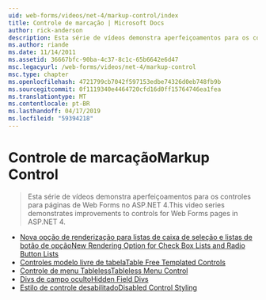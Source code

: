 ```yaml
---
uid: web-forms/videos/net-4/markup-control/index
title: Controle de marcação | Microsoft Docs
author: rick-anderson
description: Esta série de vídeos demonstra aperfeiçoamentos para os controles para páginas de Web Forms no ASP.NET 4.
ms.author: riande
ms.date: 11/14/2011
ms.assetid: 36667bfc-90ba-4c37-8c1c-65b6642e6d47
msc.legacyurl: /web-forms/videos/net-4/markup-control
msc.type: chapter
ms.openlocfilehash: 4721799cb7042f597153edbe74326d0eb748fb9b
ms.sourcegitcommit: 0f1119340e4464720cfd16d0ff15764746ea1fea
ms.translationtype: MT
ms.contentlocale: pt-BR
ms.lasthandoff: 04/17/2019
ms.locfileid: "59394218"
---
```

# <a name="markup-control"></a><span data-ttu-id="9af39-103">Controle de marcação</span><span class="sxs-lookup"><span data-stu-id="9af39-103">Markup Control</span></span>

> <span data-ttu-id="9af39-104">Esta série de vídeos demonstra aperfeiçoamentos para os controles para páginas de Web Forms no ASP.NET 4.</span><span class="sxs-lookup"><span data-stu-id="9af39-104">This video series demonstrates improvements to controls for Web Forms pages in ASP.NET 4.</span></span>


- [<span data-ttu-id="9af39-105">Nova opção de renderização para listas de caixa de seleção e listas de botão de opção</span><span class="sxs-lookup"><span data-stu-id="9af39-105">New Rendering Option for Check Box Lists and Radio Button Lists</span></span>](aspnet-4-quick-hit-new-rendering-option-for-check-box-lists-and-radio-button-lists.md)
- [<span data-ttu-id="9af39-106">Controles modelo livre de tabela</span><span class="sxs-lookup"><span data-stu-id="9af39-106">Table Free Templated Controls</span></span>](aspnet-4-quick-hit-table-free-templated-controls.md)
- [<span data-ttu-id="9af39-107">Controle de menu Tableless</span><span class="sxs-lookup"><span data-stu-id="9af39-107">Tableless Menu Control</span></span>](aspnet-4-quick-hit-tableless-menu-control.md)
- [<span data-ttu-id="9af39-108">Divs de campo oculto</span><span class="sxs-lookup"><span data-stu-id="9af39-108">Hidden Field Divs</span></span>](aspnet-4-quick-hit-hidden-field-divs.md)
- [<span data-ttu-id="9af39-109">Estilo de controle desabilitado</span><span class="sxs-lookup"><span data-stu-id="9af39-109">Disabled Control Styling</span></span>](aspnet-4-quick-hit-disabled-control-styling.md)
